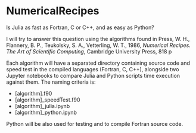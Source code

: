 # NumericalRecipes

Is Julia as fast as Fortran, C or C++, and as easy as Python? 

I will try to answer this question using the algorithms found in Press, W. H., Flannery, B. P., Teukolsky, S. A., Vetterling, W. T., 1986, _Numerical Recipes. The Art of Scientific Computing_, Cambridge University Press, 818 p

Each algorithm will have a separated directory containing source code and speed test in the compiled languages (Fortran, C, C++), alongside two Jupyter notebooks to compare Julia and Python scripts time execution against them. The naming criteria is:

- [algorithm].f90
- [algorithm]_speedTest.f90
- [algorithm]_julia.ipynb
- [algorithm]_python.ipynb

Python will be also used for testing and to compile Fortran source code.
